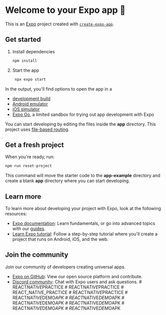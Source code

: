 # Welcome to your Expo app 👋

This is an [Expo](https://expo.dev) project created with [`create-expo-app`](https://www.npmjs.com/package/create-expo-app).

## Get started

1. Install dependencies

   ```bash
   npm install
   ```

2. Start the app

   ```bash
    npx expo start
   ```

In the output, you'll find options to open the app in a

- [development build](https://docs.expo.dev/develop/development-builds/introduction/)
- [Android emulator](https://docs.expo.dev/workflow/android-studio-emulator/)
- [iOS simulator](https://docs.expo.dev/workflow/ios-simulator/)
- [Expo Go](https://expo.dev/go), a limited sandbox for trying out app development with Expo

You can start developing by editing the files inside the **app** directory. This project uses [file-based routing](https://docs.expo.dev/router/introduction).

## Get a fresh project

When you're ready, run:

```bash
npm run reset-project
```

This command will move the starter code to the **app-example** directory and create a blank **app** directory where you can start developing.

## Learn more

To learn more about developing your project with Expo, look at the following resources:

- [Expo documentation](https://docs.expo.dev/): Learn fundamentals, or go into advanced topics with our [guides](https://docs.expo.dev/guides).
- [Learn Expo tutorial](https://docs.expo.dev/tutorial/introduction/): Follow a step-by-step tutorial where you'll create a project that runs on Android, iOS, and the web.

## Join the community

Join our community of developers creating universal apps.

- [Expo on GitHub](https://github.com/expo/expo): View our open source platform and contribute.
- [Discord community](https://chat.expo.dev): Chat with Expo users and ask questions.
#   R E A C T _ N A T I V E _ P R A C T I C E  
 #   R E A C T _ N A T I V E _ P R A C T I C E  
 # REACT_NATIVE_PRACTICE
#   R E A C T _ N A T I V E _ P R A C T I C E  
 #   R E A C T _ N A T I V E _ D E M O _ A P K  
 #   R E A C T _ N A T I V E _ D E M O _ A P K  
 #   R E A C T _ N A T I V E _ D E M O _ A P K  
 #   R E A C T _ N A T I V E _ D E M O _ A P K  
 #   R E A C T _ N A T I V E _ D E M O _ A P K  
 #   R E A C T _ N A T I V E _ D E M O _ A P K  
 